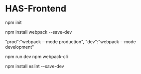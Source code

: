 # HAS-Frontend
<!-- Install Webpack -->

npm init
<!-- Install Webpack -->
npm install webpack --save-dev


"prod":"webpack --mode production",
"dev":"webpack --mode development"

npm run dev
npm webpack-cli 


<!-- Install ES Lint -->
npm install eslint --save-dev